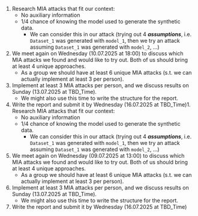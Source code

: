 1. Research MIA attacks that fit our context:
   - No auxiliary information
   - 1/4 chance of knowing the model used to generate the synthetic data. 
     - We can consider this in our attack (trying out 4 **_assumptions_**, i.e. `Dataset_1` was generated with `model_1`, then we try an attack assuming `Dataset_1` was generated with `model_2`, ...)
2. We meet again on Wednesday (10.07.2025 at 18:00) to discuss which MIA attacks we found and would like to try out. Both of us should bring at least 4 unique approaches.
   - As a group we should have at least 6 unique MIA attacks (s.t. we can actually implement at least 3 per person).
3. Implement at least 3 MIA attacks per person, and we discuss results on Sunday (13.07.2025 at TBD_Time).
   - We might also use this time to write the structure for the report. 
4. Write the report and submit it by Wednesday (16.07.2025 at TBD_Time)1. Research MIA attacks that fit our context:
   - No auxiliary information
   - 1/4 chance of knowing the model used to generate the synthetic data. 
     - We can consider this in our attack (trying out 4 **_assumptions_**, i.e. `Dataset_1` was generated with `model_1`, then we try an attack assuming `Dataset_1` was generated with `model_2`, ...)
2. We meet again on Wednesday (09.07.2025 at 13:00) to discuss which MIA attacks we found and would like to try out. Both of us should bring at least 4 unique approaches.
   - As a group we should have at least 6 unique MIA attacks (s.t. we can actually implement at least 3 per person).
3. Implement at least 3 MIA attacks per person, and we discuss results on Sunday (13.07.2025 at TBD_Time).
   - We might also use this time to write the structure for the report. 
4. Write the report and submit it by Wednesday (16.07.2025 at TBD_Time)